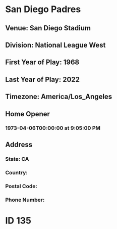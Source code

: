 # San Diego Padres
## Venue: San Diego Stadium
## Division: National League West
## First Year of Play: 1968
## Last Year of Play: 2022
## Timezone: America/Los_Angeles
## Home Opener
### 1973-04-06T00:00:00 at 9:05:00 PM
## Address
### 
### State: CA
### Country: 
### Postal Code: 
### Phone Number: 
# ID 135